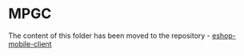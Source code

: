 # MPGC
The content of this folder has been moved to the repository -  [eshop-mobile-client](https://github.com/dotnet-architecture/eshop-mobile-client)
